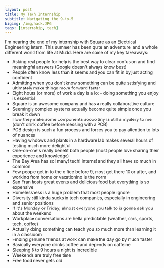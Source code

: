 ```yaml
---
layout: post
title: My Tech Internship
subtitle: Navigating the 9-to-5
bigimg: /img/hack.JPG
tags: [internship, tech]
---
```


I'm nearing the end of my internship with Square as an Electrical Engineering Intern. This summer has been quite an adventure, and a whole different world from life at Mudd. Here are some of my key takeaways:
- Asking real people for help is the best way to clear confusion and find meaningful answers (Google doesn't always know best)
- People often know less than it seems and you can fit in by just acting confident
- Admitting when you don't know something can be quite satisfying and ultimately make things move forward faster
- Eight hours (or more) of work a day is a lot - doing something you enjoy is essential
- Square is an awesome company and has a really collaborative culture
- Seemingly complex systems actually become quite simple once you break it down
- How they make some components soooo tiny is still a mystery to me (don't drink coffee before messing with a PCB)
- PCB design is such a fun process and forces you to pay attention to lots of nuances
- Having windows and plants in a hardware lab makes several hours of testing much more delightful
- One-on-one's really benefit both people (most people love sharing their experience and knowledge)
- The Bay Area has so! many! tech! interns! and they all have so much in common
- Few people get in to the office before 9, most get there 10 or after, and working from home or vacationing is the norm
- San Fran hosts great events and delicious food but everything is so expensive
- Homelessness is a huge problem that most people ignore
- Diversity still kinda sucks in tech companies, especially in engineering and senior positions
- If it's Monday or Friday, almost everyone you talk to is gonna ask you about the weekend
- Workplace conversations are hella predictable (weather, cars, sports, tech, coffee)
- Actually doing something can teach you so much more than learning it in a classroom
- Finding genuine friends at work can make the day go by much faster
- Basically everyone drinks coffee and depends on caffeine
- Sleeping 8 to 9 hours a night is incredible
- Weekends are truly free time
- Free food never gets old
